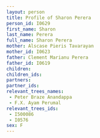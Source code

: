```yaml
---
layout: person
title: Profile of Sharon Perera
person_id: I0629
first_name: Sharon
last_name: Perera
full_name: Sharon Perera
mother: Alscase Pieris Tavarayan
mother_id: I0623
father: Clement Marianu Perera
father_id: I0619
children:
children_ids:
partners:
partner_ids:
relevant_trees_names:
 - Peter Braze Anandappa
 - F.X. Ayam Perumal
relevant_trees_ids:
 - I500086
 - I0576
sex: F
---
```


